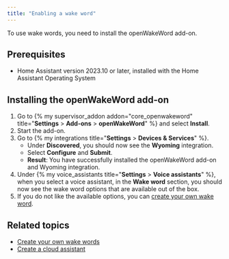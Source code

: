 ```yaml
---
title: "Enabling a wake word"
---
```


To use wake words, you need to install the openWakeWord add-on.

## Prerequisites

- Home Assistant version 2023.10 or later, installed with the Home Assistant Operating System

## Installing the openWakeWord add-on

1. Go to {% my supervisor_addon addon="core_openwakeword" title="**Settings** > **Add-ons** > **openWakeWord**" %} and select **Install**.
2. Start the add-on.
3. Go to {% my integrations title="**Settings** > **Devices & Services**" %}.
   - Under **Discovered**, you should now see the **Wyoming** integration.
   - Select **Configure** and **Submit**.
   - **Result**: You have successfully installed the openWakeWord add-on and Wyoming integration.
4. Under {% my voice_assistants title="**Settings** > **Voice assistants**" %}, when you select a voice assistant, in the **Wake word** section, you should now see the wake word options that are available out of the box.
5. If you do not like the available options, you can [create your own wake word](/voice_control/create_wake_word/).

## Related topics

- [Create your own wake words](/voice_control/create_wake_word/)
- [Create a cloud assistant](/voice_control/voice_remote_cloud_assistant/)
